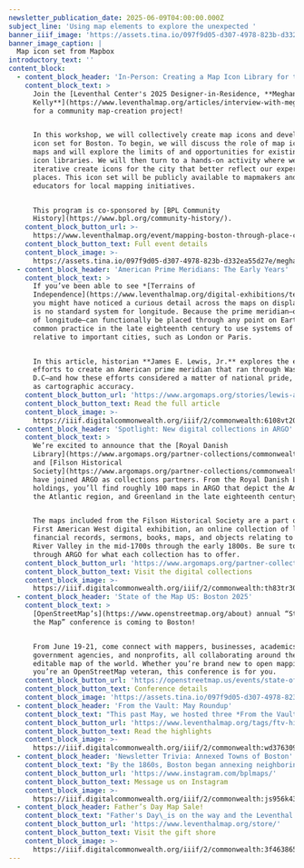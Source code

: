```yaml
---
newsletter_publication_date: 2025-06-09T04:00:00.000Z
subject_line: 'Using map elements to explore the unexpected '
banner_iiif_image: 'https://assets.tina.io/097f9d05-d307-4978-823b-d332ea55d27e/image (12).png'
banner_image_caption: |
  Map icon set from Mapbox
introductory_text: ''
content_block:
  - content_block_header: 'In-Person: Creating a Map Icon Library for the City · June 17, 2 pm ET'
    content_block_text: >
      Join the [Leventhal Center's 2025 Designer-in-Residence, **Meghan
      Kelly**](https://www.leventhalmap.org/articles/interview-with-meghan-kelly/),
      for a community map-creation project!


      In this workshop, we will collectively create map icons and develop an
      icon set for Boston. To begin, we will discuss the role of map icons in
      maps and will explore the limits of and opportunities for existing map
      icon libraries. We will then turn to a hands-on activity where we create
      iterative create icons for the city that better reflect our experiences of
      places. This icon set will be publicly available to mapmakers and
      educators for local mapping initiatives.


      This program is co-sponsored by [BPL Community
      History](https://www.bpl.org/community-history/).
    content_block_button_url: >-
      https://www.leventhalmap.org/event/mapping-boston-through-place-creating-a-map-icon-library-for-the-city/
    content_block_button_text: Full event details
    content_block_image: >-
      https://assets.tina.io/097f9d05-d307-4978-823b-d332ea55d27e/meghankelly_headshot-update.jpg.png
  - content_block_header: 'American Prime Meridians: The Early Years'
    content_block_text: >
      If you’ve been able to see *[Terrains of
      Independence](https://www.leventhalmap.org/digital-exhibitions/terrains-of-independence/)*,
      you might have noticed a curious detail across the maps on display: there
      is no standard system for longitude. Because the prime meridian—or 0° line
      of longitude—can functionally be placed through any point on Earth, it was
      common practice in the late eighteenth century to use systems of longitude
      relative to important cities, such as London or Paris.


      In this article, historian **James E. Lewis, Jr.** explores the early
      efforts to create an American prime meridian that ran through Washington,
      D.C—and how these efforts considered a matter of national pride, as much
      as cartographic accuracy.
    content_block_button_url: 'https://www.argomaps.org/stories/lewis-american-prime-meridian-article/'
    content_block_button_text: Read the full article
    content_block_image: >-
      https://iiif.digitalcommonwealth.org/iiif/2/commonwealth:6108vt204/1755,132,3184,3879/1200,/0/default.jpg
  - content_block_header: 'Spotlight: New digital collections in ARGO'
    content_block_text: >
      We’re excited to announce that the [Royal Danish
      Library](https://www.argomaps.org/partner-collections/commonwealth:cz30xk43k/)
      and [Filson Historical
      Society](https://www.argomaps.org/partner-collections/commonwealth:qn59z056g/)
      have joined ARGO as collections partners. From the Royal Danish Library’s
      holdings, you’ll find roughly 100 maps in ARGO that depict the Americas,
      the Atlantic region, and Greenland in the late eighteenth century.


      The maps included from the Filson Historical Society are a part of the
      First American West digital exhibition, an online collection of letters,
      financial records, sermons, books, maps, and objects relating to the Ohio
      River Valley in the mid-1700s through the early 1800s. Be sure to look
      through ARGO for what each collection has to offer.
    content_block_button_url: 'https://www.argomaps.org/partner-collections/'
    content_block_button_text: Visit the digital collections
    content_block_image: >-
      https://iiif.digitalcommonwealth.org/iiif/2/commonwealth:th83tr30h/84,99,2654,3437/1200,/0/default.jpg
  - content_block_header: 'State of the Map US: Boston 2025'
    content_block_text: >
      [OpenStreetMap’s](https://www.openstreetmap.org/about) annual “State of
      the Map” conference is coming to Boston! 


      From June 19-21, come connect with mappers, businesses, academics,
      government agencies, and nonprofits, all collaborating around the free and
      editable map of the world. Whether you’re brand new to open mapping or
      you’re an OpenStreetMap veteran, this conference is for you.
    content_block_button_url: 'https://openstreetmap.us/events/state-of-the-map-us/2025/'
    content_block_button_text: Conference details
    content_block_image: 'https://assets.tina.io/097f9d05-d307-4978-823b-d332ea55d27e/SOTM 2025.png'
  - content_block_header: 'From the Vault: May Roundup'
    content_block_text: "This past May, we hosted three *From the Vault* events.\n\n*[A Legacy of Leadership and Resilience: AANHPI History Month](https://www.leventhalmap.org/articles/highlights-from-the-vault-a-legacy-of-leadership-and-resilience-aanhpi-history-month/)* examined the ways maps can support and inform Asian, Native Hawaiian, and Pacific Islander history across the globe and considered what it means for a map to be truly representative of a place and its people. In *[Changed/Forgotten: Places That No Longer Exist](https://www.leventhalmap.org/articles/highlights-from-the-vault-changedforgotten-places-that-no-longer-exist/)*, maps showed historic counterparts of modern day cities and the ancient ruins of a fallen society,\_ demonstrating just how much has changed or been forgotten and how much still remains in contemporary landscapes. *[The Bonner Map & Beyond](https://www.leventhalmap.org/articles/highlights-from-the-vault-bonner-map-beyond/)* explored the many states of Captain John Bonner’s famous map of Boston, its evolution over a half-century, and its enduring cartographic influence into the twentieth century.\n\nCheck out the maps from each of the events in the roundup articles linked below.\n"
    content_block_button_url: 'https://www.leventhalmap.org/tags/ftv-highlights/'
    content_block_button_text: Read the highlights
    content_block_image: >-
      https://iiif.digitalcommonwealth.org/iiif/2/commonwealth:wd3763094/239,383,1824,2557/1200,/0/default.jpg
  - content_block_header: 'Newsletter Trivia: Annexed Towns of Boston'
    content_block_text: "By the 1860s, Boston began annexing neighboring villages and towns to expand the city’s footprint. Which of these formerly independent towns was the last to be annexed by Boston?\n\n1. West Roxbury\n2. Hyde Park\n3. East Boston\n4. Brighton\n\nThe answer to last newsletter’s question about which North Shore Massachusetts town was the Bay Colony’s first and primary fishing port is Gloucester.\n\nCorrect answers will be included in a random draw—the winner will receive the next three\_[Map of the Month club](https://www.leventhalmap.org/donate/map-of-the-month/)\_postcards for free.\_***Congratulations to our last winner, Lena!***  In order to enter, make sure you follow us on [Bluesky](https://bsky.app/profile/bplmaps.bsky.social),\_[Instagram](https://www.instagram.com/bplmaps/)\_or\_[Facebook](https://www.facebook.com/bplmaps)\_and direct message or email us the answer to the following question. We’ll accept answers until **June 16 at 9 am ET**.\n"
    content_block_button_url: 'https://www.instagram.com/bplmaps/'
    content_block_button_text: Message us on Instagram
    content_block_image: >-
      https://iiif.digitalcommonwealth.org/iiif/2/commonwealth:js956k433/4584,246,4594,8553/,1200/0/default.jpg
  - content_block_header: Father’s Day Map Sale!
    content_block_text: "Father's Day\_is on the way and the Leventhal Center has just the right gift for Dad from our gift store!\_Until June 15, use the code **DADS-LOVE-MAPS** to get 25% off your order from the LMEC gift store. The deadline for guaranteed delivery by Father's Day has passed, but our free in-gallery pickup is still available!\n\nWhether you’re looking for an amusing old map of Boston, a beautiful view of Cape Cod, or a striking pre-Revolution map from our current exhibition, our high quality prints are the perfect way to celebrate the map lover in your life. Get Dad a gift he’ll cherish and help support LMEC along the way.\n"
    content_block_button_url: 'https://www.leventhalmap.org/store/'
    content_block_button_text: Visit the gift shore
    content_block_image: >-
      https://iiif.digitalcommonwealth.org/iiif/2/commonwealth:3f4638657/2055,179,1829,2683/,1200/0/default.jpg
---
```


